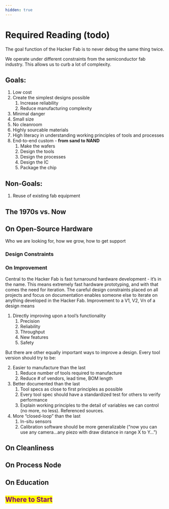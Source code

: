 ```yaml
---
hidden: true
---
```


# Required Reading (todo)

The goal function of the Hacker Fab is to never debug the same thing twice.

We operate under different constraints from the semiconductor fab industry. This allows us to curb a lot of complexity.

## Goals:

1. Low cost
2. Create the simplest designs possible
   1. Increase reliability
   2. Reduce manufacturing complexity
3. Minimal danger
4. Small size
5. No cleanroom
6. Highly sourcable materials
7. High literacy in understanding working principles of tools and processes
8. End-to-end custom - **from sand to NAND**
   1. Make the wafers
   2. Design the tools
   3. Design the processes
   4. Design the IC
   5. Package the chip



## Non-Goals:

1. Reuse of existing fab equipment



## The 1970s vs. Now





## On Open-Source Hardware

Who we are looking for, how we grow, how to get support

### Design Constraints



### On Improvement

Central to the Hacker Fab is fast turnaround hardware development - it’s in the name. This means extremely fast hardware prototyping, and with that comes the need for iteration. The careful design constraints placed on all projects and focus on documentation enables someone else to iterate on anything developed in the Hacker Fab. Improvement to a V1, V2, Vn of a design means

1. Directly improving upon a tool’s functionality&#x20;
   1. Precision&#x20;
   2. Reliability&#x20;
   3. Throughput&#x20;
   4. New features
   5. Safety

But there are other equally important ways to improve a design. Every tool version should try to be:

2. Easier to manufacture than the last
   1. Reduce number of tools required to manufacture
   2. Reduce # of vendors, lead time, BOM length
3. Better documented than the last
   1. Tool specs as close to first principles as possible
   2. Every tool spec should have a standardized test for others to verify performance
   3. Explain working principles to the detail of variables we can control (no more, no less). Referenced sources.
4. More “closed-loop” than the last
   1. In-situ sensors
   2. Calibration software should be more generalizable (“now you can use any camera…any piezo with draw distance in range X to Y…”)

## On Cleanliness





## On Process Node





## On Education





## <mark style="color:purple;">Where to Start</mark>





